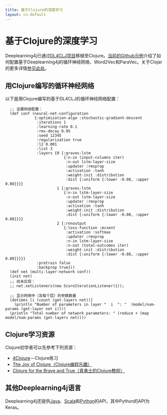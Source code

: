 ```yaml
---
title: 基于Clojure的深度学习
layout: cn-default
---
```


# 基于Clojure的深度学习

Deeplearning4j已通过[DL4CLJ项目](https://github.com/engagor/dl4clj)移植至Clojure。[当前的Github示例](https://github.com/engagor/dl4clj/tree/master/src/dl4clj/examples)介绍了如何配置基于Deeplearning4j的循环神经网络、Word2Vec和ParaVec。关于Clojar的更多详情[参见此处](https://clojars.org/dl4clj)。

## 用Clojure编写的循环神经网络

以下是用Clojure编写的基于DL4CLJ的循环神经网络配置：

      ;; 设置网络配置：
      (def conf (neural-net-configuration
                 {:optimization-algo :stochastic-gradient-descent
                  :iterations 1
                  :learning-rate 0.1
                  :rms-decay 0.95
                  :seed 12345
                  :regularization true
                  :l2 0.001
                  :list 3
                  :layers {0 {:graves-lstm
                              {:n-in (input-columns iter)
                               :n-out lstm-layer-size
                               :updater :rmsprop
                               :activation :tanh
                               :weight-init :distribution
                               :dist {:uniform {:lower -0.08, :upper 0.08}}}}
                           1 {:graves-lstm
                              {:n-in lstm-layer-size
                               :n-out lstm-layer-size
                               :updater :rmsprop
                               :activation :tanh
                               :weight-init :distribution
                               :dist {:uniform {:lower -0.08, :upper 0.08}}}}
                           2 {:rnnoutput
                              {:loss-function :mcxent
                               :activation :softmax
                               :updater :rmsprop
                               :n-in lstm-layer-size
                               :n-out (total-outcomes iter)
                               :weight-init :distribution
                               :dist {:uniform {:lower -0.08, :upper 0.08}}}}}
                  :pretrain false
                  :backprop true}))
      (def net (multi-layer-network conf))
      (init net)
      ;; 尚未实现：
      ;; net.setListeners(new ScoreIterationListener(1));

      ;; 显示网络中（及每个层）的参数数量
      (dotimes [i (count (get-layers net))]
        (println "Number of parameters in layer "  i  ": "  (model/num-params (get-layer net i))))
      (println "Total number of network parameters: " (reduce + (map model/num-params (get-layers net))))

## Clojure学习资源

Clojure初学者可以先参考下列资源：

* [4Clojure](http://www.4clojure.com/)－Clojure练习
* [The Joy of Clojure（Clojure编程乐趣）](http://www.joyofclojure.com/)
* [Clojure for the Brave and True（真勇士的Clojure教程）](http://www.braveclojure.com/clojure-for-the-brave-and-true/)

## 其他Deeplearning4j语言

Deeplearning4j还提供[Java](https://github.com/deeplearning4j/deeplearning4j)、[Scala](https://github.com/deeplearning4j/ScalNet)和[Python](./keras)的API，其中Python的API为Keras。

